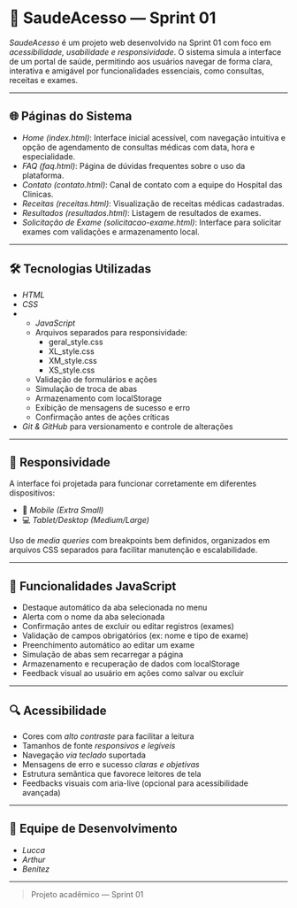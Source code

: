 # 🏥 SaudeAcesso — Sprint 01

*SaudeAcesso* é um projeto web desenvolvido na Sprint 01 com foco em *acessibilidade, usabilidade e responsividade*. O sistema simula a interface de um portal de saúde, permitindo aos usuários navegar de forma clara, interativa e amigável por funcionalidades essenciais, como consultas, receitas e exames.

---

## 🌐 Páginas do Sistema

- *Home (index.html)*: Interface inicial acessível, com navegação intuitiva e opção de agendamento de consultas médicas com data, hora e especialidade.
- *FAQ (faq.html)*: Página de dúvidas frequentes sobre o uso da plataforma.
- *Contato (contato.html)*: Canal de contato com a equipe do Hospital das Clinicas.
- *Receitas (receitas.html)*: Visualização de receitas médicas cadastradas.
- *Resultados (resultados.html)*: Listagem de resultados de exames.
- *Solicitação de Exame (solicitacao-exame.html)*: Interface para solicitar exames com validações e armazenamento local.

---

## 🛠️ Tecnologias Utilizadas

- *HTML*
- *CSS*
- * *JavaScript*
  - Arquivos separados para responsividade:
    - geral_style.css
    - XL_style.css
    - XM_style.css
    - XS_style.css
  - Validação de formulários e ações
  - Simulação de troca de abas
  - Armazenamento com localStorage
  - Exibição de mensagens de sucesso e erro
  - Confirmação antes de ações críticas
- *Git & GitHub* para versionamento e controle de alterações

---

## 📱 Responsividade

A interface foi projetada para funcionar corretamente em diferentes dispositivos:

- 📱 *Mobile (Extra Small)*
- 💻 *Tablet/Desktop (Medium/Large)*

Uso de *media queries* com breakpoints bem definidos, organizados em arquivos CSS separados para facilitar manutenção e escalabilidade.

---

## 🧩 Funcionalidades JavaScript

- Destaque automático da aba selecionada no menu
- Alerta com o nome da aba selecionada
- Confirmação antes de excluir ou editar registros (exames)
- Validação de campos obrigatórios (ex: nome e tipo de exame)
- Preenchimento automático ao editar um exame
- Simulação de abas sem recarregar a página
- Armazenamento e recuperação de dados com localStorage
- Feedback visual ao usuário em ações como salvar ou excluir

---

## 🔍 Acessibilidade

- Cores com *alto contraste* para facilitar a leitura
- Tamanhos de fonte *responsivos e legíveis*
- Navegação *via teclado* suportada
- Mensagens de erro e sucesso *claras e objetivas*
- Estrutura semântica que favorece leitores de tela
- Feedbacks visuais com aria-live (opcional para acessibilidade avançada)

---

## 👥 Equipe de Desenvolvimento

- *Lucca*
- *Arthur*
- *Benitez*

---

> Projeto acadêmico — Sprint 01